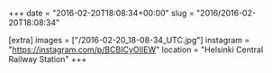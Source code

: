 +++
date = "2016-02-20T18:08:34+00:00"
slug = "2016/2016-02-20T18:08:34"

[extra]
images = ["/2016-02-20_18-08-34_UTC.jpg"]
instagram = "https://instagram.com/p/BCBICyOIIEW"
location = "Helsinki Central Railway Station"
+++
